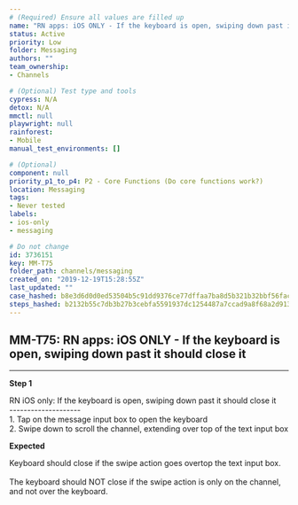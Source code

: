 ```yaml
---
# (Required) Ensure all values are filled up
name: "RN apps: iOS ONLY - If the keyboard is open, swiping down past it should close it"
status: Active
priority: Low
folder: Messaging
authors: ""
team_ownership: 
- Channels

# (Optional) Test type and tools
cypress: N/A
detox: N/A
mmctl: null
playwright: null
rainforest: 
- Mobile
manual_test_environments: []

# (Optional)
component: null
priority_p1_to_p4: P2 - Core Functions (Do core functions work?)
location: Messaging
tags: 
- Never tested
labels: 
- ios-only
- messaging

# Do not change
id: 3736151
key: MM-T75
folder_path: channels/messaging
created_on: "2019-12-19T15:28:55Z"
last_updated: ""
case_hashed: b8e3d6d0d0ed53504b5c91dd9376ce77dffaa7ba8d5b321b32bbf56facb2686173be9bdc4d12254cb17187c274767156
steps_hashed: b2132b55c7db3b27b3cebfa5591937dc1254487a7ccad9a8f68a2d913dc6fb080a90cc547b666f41ad9926f93cccb481
---
```


## MM-T75: RN apps: iOS ONLY - If the keyboard is open, swiping down past it should close it

---

**Step 1**

RN iOS only: If the keyboard is open, swiping down past it should close it\
\--------------------\
1\. Tap on the message input box to open the keyboard\
2\. Swipe down to scroll the channel, extending over top of the text input box

**Expected**

Keyboard should close if the swipe action goes overtop the text input box.\
\
The keyboard should NOT close if the swipe action is only on the channel, and not over the keyboard.
